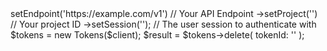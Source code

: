 <?php

use Appwrite\Client;
use Appwrite\Services\Tokens;

$client = (new Client())
    ->setEndpoint('https://example.com/v1') // Your API Endpoint
    ->setProject('<YOUR_PROJECT_ID>') // Your project ID
    ->setSession(''); // The user session to authenticate with

$tokens = new Tokens($client);

$result = $tokens->delete(
    tokenId: '<TOKEN_ID>'
);